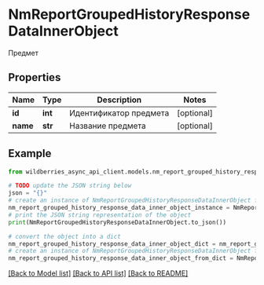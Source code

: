 # NmReportGroupedHistoryResponseDataInnerObject

Предмет

## Properties

Name | Type | Description | Notes
------------ | ------------- | ------------- | -------------
**id** | **int** | Идентификатор предмета | [optional] 
**name** | **str** | Название предмета | [optional] 

## Example

```python
from wildberries_async_api_client.models.nm_report_grouped_history_response_data_inner_object import NmReportGroupedHistoryResponseDataInnerObject

# TODO update the JSON string below
json = "{}"
# create an instance of NmReportGroupedHistoryResponseDataInnerObject from a JSON string
nm_report_grouped_history_response_data_inner_object_instance = NmReportGroupedHistoryResponseDataInnerObject.from_json(json)
# print the JSON string representation of the object
print(NmReportGroupedHistoryResponseDataInnerObject.to_json())

# convert the object into a dict
nm_report_grouped_history_response_data_inner_object_dict = nm_report_grouped_history_response_data_inner_object_instance.to_dict()
# create an instance of NmReportGroupedHistoryResponseDataInnerObject from a dict
nm_report_grouped_history_response_data_inner_object_from_dict = NmReportGroupedHistoryResponseDataInnerObject.from_dict(nm_report_grouped_history_response_data_inner_object_dict)
```
[[Back to Model list]](../README.md#documentation-for-models) [[Back to API list]](../README.md#documentation-for-api-endpoints) [[Back to README]](../README.md)


